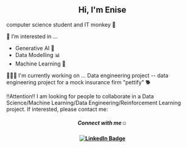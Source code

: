 <h2 align="center">Hi, I'm Enise</h2> 

computer science student and IT monkey 🐒

💭 I’m interested in …
- Generative AI 🤖
- Data Modelling 📊
- Machine Learning 🧠

👩🏽‍💻 I'm currently working on …
Data engineering project -- data engineering project for a mock insurance firm "pettify" 🐕

‼️Attention‼️ I am looking for people to collaborate in a Data Science/Machine Learning/Data Engineering/Reinforcement Learning project. If interested, please contact me:

<h5 align="center">Connect with me☺️</h5>


<h4 align="center"> <div id="badges">
  <a href="https://www.linkedin.com/in/enise-usta-128730a6/">
    <img src="https://img.shields.io/badge/LinkedIn-blue?style=for-the-badge&logo=linkedin&logoColor=white" alt="LinkedIn Badge"/>
  </a>
</div> 
</h4>


